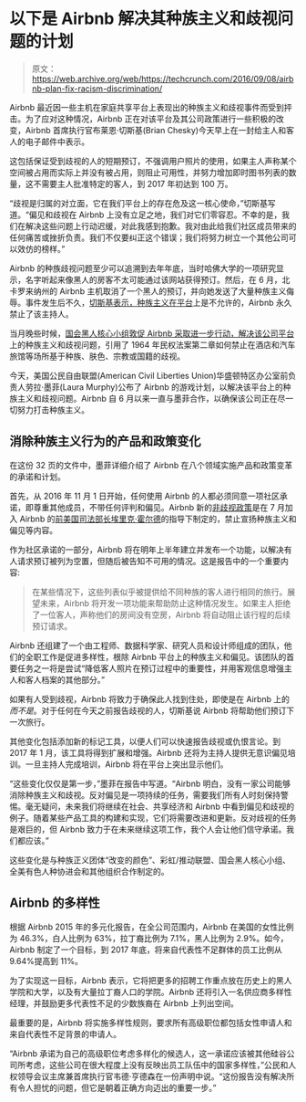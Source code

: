 # 以下是 Airbnb 解决其种族主义和歧视问题的计划

> 原文：<https://web.archive.org/web/https://techcrunch.com/2016/09/08/airbnb-plan-fix-racism-discrimination/>

Airbnb 最近因一些主机在家庭共享平台上表现出的种族主义和歧视事件而受到抨击。为了应对这种情况，Airbnb 正在对该平台及其公司政策进行一些积极的改变，Airbnb 首席执行官布莱恩·切斯基(Brian Chesky)今天早上在一封给主人和客人的电子邮件中表示。

这包括保证受到歧视的人的短期预订，不强调用户照片的使用，如果主人声称某个空间被占用而实际上并没有被占用，则阻止可用性，并努力增加即时图书列表的数量，这不需要主人批准特定的客人，到 2017 年初达到 100 万。

“歧视是归属的对立面，它在我们平台上的存在危及这一核心使命，”切斯基写道。“偏见和歧视在 Airbnb 上没有立足之地，我们对它们零容忍。不幸的是，我们在解决这些问题上行动迟缓，对此我感到抱歉。我对由此给我们社区成员带来的任何痛苦或挫折负责。我们不仅要纠正这个错误；我们将努力树立一个其他公司可以效仿的榜样。”

Airbnb 的种族歧视问题至少可以追溯到去年年底，当时哈佛大学的一项研究显示，名字听起来像黑人的房客不太可能通过该网站获得预订。然后，在 6 月，北卡罗来纳州的 Airbnb 主机取消了一个黑人的预订，并向她发送了大量种族主义侮辱。事件发生后不久，[切斯基表示，种族主义在平台](https://web.archive.org/web/20230322160429/https://techcrunch.com/2016/06/01/airbnb-bans-racist-host/)上是不允许的，Airbnb 永久禁止了该主持人。

当月晚些时候，[国会黑人核心小组敦促 Airbnb 采取进一步行动，解决该公司平台](https://web.archive.org/web/20230322160429/https://techcrunch.com/2016/06/16/black-caucus-urges-airbnb-to-take-reports-of-racism-seriously/)上的种族主义和歧视问题，引用了 1964 年民权法案第二章如何禁止在酒店和汽车旅馆等场所基于种族、肤色、宗教或国籍的歧视。

今天，美国公民自由联盟(American Civil Liberties Union)华盛顿特区办公室前负责人劳拉·墨菲(Laura Murphy)公布了 Airbnb 的游戏计划，以解决该平台上的种族主义和歧视问题。Airbnb 自 6 月以来一直与墨菲合作，以确保该公司正在尽一切努力打击种族主义。

## 消除种族主义行为的产品和政策变化

在这份 32 页的文件中，墨菲详细介绍了 Airbnb 在八个领域实施产品和政策变革的承诺和计划。

首先，从 2016 年 11 月 1 日开始，任何使用 Airbnb 的人都必须同意一项社区承诺，即尊重其他成员，不带任何评判和偏见。Airbnb 新的[非歧视政策](https://web.archive.org/web/20230322160429/https://www.airbnb.com/help/article/483/what-is-airbnb-s-anti-discrimination-policy?topic=250)是在 7 月加入 Airbnb 的[前美国司法部长埃里克·霍尔德](https://web.archive.org/web/20230322160429/https://techcrunch.com/2016/07/20/airbnb-hires-eric-holder/)的指导下制定的，禁止宣扬种族主义和偏见等内容。

作为社区承诺的一部分，Airbnb 将在明年上半年建立并发布一个功能，以解决有人请求预订被列为空置，但随后被告知不可用的情况。这是报告中的一个重要内容:

> 在某些情况下，这些列表似乎被提供给不同种族的客人进行相同的旅行。展望未来，Airbnb 将开发一项功能来帮助防止这种情况发生。如果主人拒绝了一位客人，声称他们的房间没有空房，Airbnb 将自动阻止该行程的后续预订请求。

Airbnb 还组建了一个由工程师、数据科学家、研究人员和设计师组成的团队，他们的全职工作是促进多样性，根除 Airbnb 平台上的种族主义和偏见。该团队的首要任务之一将是尝试“降低客人照片在预订过程中的重要性，并用客观信息增强主人和客人档案的其他部分。”

如果有人受到歧视，Airbnb 将致力于确保此人找到住处，即使是在 Airbnb 上的*而不是*。对于任何在今天之前报告歧视的人，切斯基说 Airbnb 将帮助他们预订下一次旅行。

其他变化包括添加新的标记工具，以便人们可以快速报告歧视或仇恨言论。到 2017 年 1 月，该工具将得到扩展和增强。Airbnb 还将为主持人提供无意识偏见培训。一旦主持人完成培训，Airbnb 将在平台上突出显示他们。

“这些变化仅仅是第一步，”墨菲在报告中写道。“Airbnb 明白，没有一家公司能够消除种族主义和歧视。反对偏见是一项持续的任务，需要我们所有人时刻保持警惕。毫无疑问，未来我们将继续在社会、共享经济和 Airbnb 中看到偏见和歧视的例子。随着某些产品工具的构建和实现，它们将需要改进和更新。反对歧视的任务是艰巨的，但 Airbnb 致力于在未来继续这项工作，我个人会让他们信守承诺。我们都应该。”

这些变化是与种族正义团体“改变的颜色”、彩虹/推动联盟、国会黑人核心小组、全美有色人种协进会和其他组织合作制定的。

## Airbnb 的多样性

根据 Airbnb 2015 年的多元化报告，在全公司范围内，Airbnb 在美国的女性比例为 46.3%，白人比例为 63%，拉丁裔比例为 7.1%，黑人比例为 2.9%。如今，Airbnb 制定了一个目标，到 2017 年底，将来自代表性不足群体的员工比例从 9.64%提高到 11%。

为了实现这一目标，Airbnb 表示，它将把更多的招聘工作重点放在历史上的黑人学院和大学，以及有大量拉丁裔人口的学院。Airbnb 还将引入一名供应商多样性经理，并鼓励更多代表性不足的少数族裔在 Airbnb 上列出空间。

最重要的是，Airbnb 将实施多样性规则，要求所有高级职位都包括女性申请人和来自代表性不足背景的申请人。

“Airbnb 承诺为自己的高级职位考虑多样化的候选人，这一承诺应该被其他硅谷公司所考虑，这些公司在很大程度上没有反映出员工队伍中的国家多样性，”公民和人权领导会议主席兼首席执行官韦德·亨德森在一份声明中说。“这份报告没有解决所有令人担忧的问题，但它是朝着正确方向迈出的重要一步。”